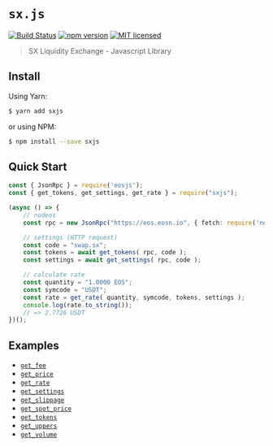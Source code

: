 # `sx.js`

[![Build Status](https://travis-ci.org/stableex/sx.js.svg?branch=master)](https://travis-ci.org/stableex/sx.js)
[![npm version](https://badge.fury.io/js/sxjs.svg)](https://badge.fury.io/js/sxjs)
[![MIT licensed](https://img.shields.io/badge/license-MIT-blue.svg)](https://raw.githubusercontent.com/stableex/sx.js/master/LICENSE)

> SX Liquidity Exchange - Javascript Library

## Install

Using Yarn:

```bash
$ yarn add sxjs
```

or using NPM:

```bash
$ npm install --save sxjs
```

## Quick Start

```ts
const { JsonRpc } = require('eosjs');
const { get_tokens, get_settings, get_rate } = require("sxjs");

(async () => {
    // nodeos
    const rpc = new JsonRpc("https://eos.eosn.io", { fetch: require('node-fetch') });

    // settings (HTTP request)
    const code = "swap.sx";
    const tokens = await get_tokens( rpc, code );
    const settings = await get_settings( rpc, code );

    // calculate rate
    const quantity = "1.0000 EOS";
    const symcode = "USDT";
    const rate = get_rate( quantity, symcode, tokens, settings );
    console.log(rate.to_string());
    // => 2.7726 USDT
})();
```

## Examples

- [`get_fee`](/examples/get_fee.ts)
- [`get_price`](/examples/get_price.ts)
- [`get_rate`](/examples/get_rate.ts)
- [`get_settings`](/examples/get_settings.ts)
- [`get_slippage`](/examples/get_slippage.ts)
- [`get_spot_price`](/examples/get_spot_price.ts)
- [`get_tokens`](/examples/get_tokens.ts)
- [`get_uppers`](/examples/get_uppers.ts)
- [`get_volume`](/examples/get_volume.ts)
